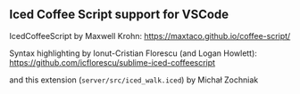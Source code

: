 ## Iced Coffee Script support for VSCode

IcedCoffeeScript by Maxwell Krohn: https://maxtaco.github.io/coffee-script/

Syntax highlighting by Ionut-Cristian Florescu (and Logan Howlett): https://github.com/icflorescu/sublime-iced-coffeescript

and this extension (`server/src/iced_walk.iced`) by Michał Zochniak